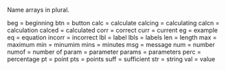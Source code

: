 Name arrays in plural.

beg 	= beginning
btn		= button
calc	= calculate
calcing	= calculating
calcn	= calculation
calced	= calculated
corr 	= correct
curr	= current
eg 		= example
eq 		= equation
incorr 	= incorrect
lbl 	= label
lbls	= labels
len 	= length
max 	= maximum
min 	= minumim
mins	= minutes
msg 	= message
num 	= number
numof 	= number of
param 	= parameter
params 	= parameters
perc 	= percentage
pt 		= point
pts 	= points
suff 	= sufficient
str 	= string
val		= value
